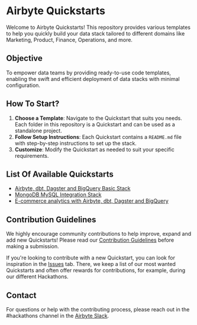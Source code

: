 # Airbyte Quickstarts

Welcome to Airbyte Quickstarts! This repository provides various templates to help you quickly build your data stack tailored to different domains like Marketing, Product, Finance, Operations, and more.

## Objective

To empower data teams by providing ready-to-use code templates, enabling the swift and efficient deployment of data stacks with minimal configuration.

## How To Start?

1. **Choose a Template**: Navigate to the Quickstart that suits you needs. Each folder in this repository is a Quickstart and can be used as a standalone project.
2. **Follow Setup Instructions**: Each Quickstart contains a `README.md` file with step-by-step instructions to set up the stack.
3. **Customize**: Modify the Quickstart as needed to suit your specific requirements.

## List Of Available Quickstarts

- [Airbyte, dbt, Dagster and BigQuery Basic Stack](./airbyte_dbt_dagster)
- [MongoDB MySQL Integration Stack](./mongodb_mysql_integration)
- [E-commerce analytics with Airbyte, dbt, Dagster and BigQuery](./ecommerce_analytics_bigquery)

## Contribution Guidelines

We highly encourage community contributions to help improve, expand and add new Quickstarts! Please read our [Contribution Guidelines](CONTRIBUTING.md) before making a submission.

If you're looking to contribute with a new Quickstart, you can look for inspiration in the [Issues](https://github.com/airbytehq/quickstarts/issues) tab. There, we keep a list of our most wanted Quickstarts and often offer rewards for contributions, for example, during our different Hackathons.

## Contact

For questions or help with the contributing process, please reach out in the #hackathons channel in the [Airbyte Slack](https://airbytehq.slack.com/).